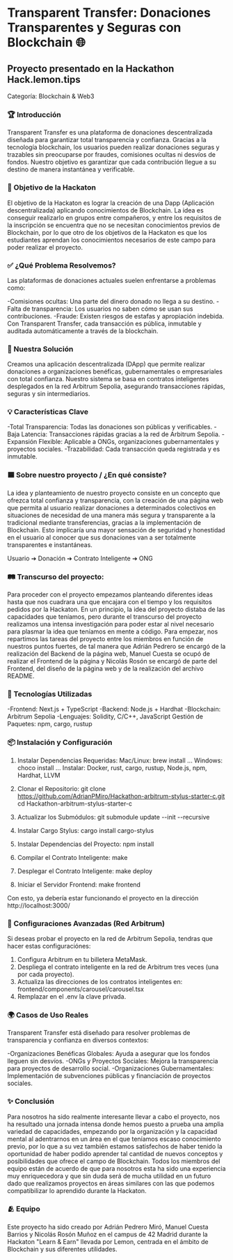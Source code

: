 Transparent Transfer: Donaciones Transparentes y Seguras con Blockchain 🌐
======================================================

Proyecto presentado en la Hackathon Hack.lemon.tips
----------------------------------------------------

Categoría: Blockchain & Web3

### 🏆 Introducción

Transparent Transfer es una plataforma de donaciones descentralizada diseñada para garantizar total transparencia y confianza. Gracias a la tecnología blockchain, los usuarios pueden realizar donaciones seguras y trazables sin preocuparse por fraudes, comisiones ocultas ni desvíos de fondos. Nuestro objetivo es garantizar que cada contribución llegue a su destino de manera instantánea y verificable.

### 🎯 Objetivo de la Hackaton


El objetivo de la Hackaton es lograr la creación de una Dapp (Aplicación descentralizada) aplicando conocimientos de Blockchain. La idea es conseguir realizarlo en grupos entre compañeros, y entre los requisitos de la inscripción se encuentra que no se necesitan conocimientos previos de Blockchain, por lo que otro de los objetivos de la Hackaton es que los estudiantes aprendan los conocimientos necesarios de este campo para poder realizar el proyecto.

### ✅ ¿Qué Problema Resolvemos?


Las plataformas de donaciones actuales suelen enfrentarse a problemas como:

-Comisiones ocultas: Una parte del dinero donado no llega a su destino.
-Falta de transparencia: Los usuarios no saben cómo se usan sus contribuciones.
-Fraude: Existen riesgos de estafas y apropiación indebida.
Con Transparent Transfer, cada transacción es pública, inmutable y auditada automáticamente a través de la blockchain.

### 🚀 Nuestra Solución


Creamos una aplicación descentralizada (DApp) que permite realizar donaciones a organizaciones benéficas, gubernamentales o empresariales con total confianza. Nuestro sistema se basa en contratos inteligentes desplegados en la red Arbitrum Sepolia, asegurando transacciones rápidas, seguras y sin intermediarios.



### 💡 Características Clave


-Total Transparencia: Todas las donaciones son públicas y verificables.
-Baja Latencia: Transacciones rápidas gracias a la red de Arbitrum Sepolia.
-Expansión Flexible: Aplicable a ONGs, organizaciones gubernamentales y proyectos sociales.
-Trazabilidad: Cada transacción queda registrada y es inmutable.

### 🟦 Sobre nuestro proyecto / ¿En qué consiste?


La idea y planteamiento de nuestro proyecto consiste en un concepto que ofrezca total confianza y transparencia, con la creación de una página web que permita al usuario realizar donaciones a determinados colectivos en situaciones de necesidad de una manera más segura y transparente a la tradicional mediante transferencias, gracias a la implementación de Blockchain. Esto implicaría una mayor sensación de seguridad y honestidad en el usuario al conocer que sus donaciones van a ser totalmente transparentes e instantáneas.

Usuario ➔ Donación ➔ Contrato Inteligente ➔ ONG

### 🛤️ Transcurso del proyecto:


Para proceder con el proyecto empezamos planteando diferentes ideas hasta que nos cuadrara una que encajara con el tiempo y los requisitos pedidos por la Hackaton. En un principio, la idea del proyecto distaba de las capacidades que teníamos, pero durante el transcurso del proyecto realizamos una intensa investigación para poder estar al nivel necesario para plasmar la idea que teníamos en mente a código. Para empezar, nos repartimos las tareas del proyecto entre los miembros en función de nuestros puntos fuertes, de tal manera que Adrián Pedrero se encargó de la realización del Backend de la página web, Manuel Cuesta se ocupó de realizar el Frontend de la página y Nicolás Rosón se encargó de parte del Frontend, del diseño de la página web y de la realización del archivo README.

### 🔧 Tecnologías Utilizadas


-Frontend: Next.js + TypeScript
-Backend: Node.js + Hardhat
-Blockchain: Arbitrum Sepolia
-Lenguajes: Solidity, C/C++, JavaScript
Gestión de Paquetes: npm, cargo, rustup

### 📦 Instalación y Configuración


1. Instalar Dependencias Requeridas:
Mac/Linux: brew install ...
Windows: choco install ...
Instalar: Docker, rust, cargo, rustup, Node.js, npm, Hardhat, LLVM

2. Clonar el Repositorio:
git clone https://github.com/AdrianPMiro/Hackathon-arbitrum-stylus-starter-c.git
cd Hackathon-arbitrum-stylus-starter-c

3. Actualizar los Submódulos:
git submodule update --init --recursive

4. Instalar Cargo Stylus:
cargo install cargo-stylus

5. Instalar Dependencias del Proyecto:
npm install

6. Compilar el Contrato Inteligente:
make

7. Desplegar el Contrato Inteligente:
make deploy

8. Iniciar el Servidor Frontend:
make frontend

Con esto, ya debería estar funcionando el proyecto en la dirección http://localhost:3000/

### 🚀 Configuraciones Avanzadas (Red Arbitrum)


Si deseas probar el proyecto en la red de Arbitrum Sepolia, tendras que hacer estas configuraciónes:
1. Configura Arbitrum en tu billetera MetaMask.
2. Despliega el contrato inteligente en la red de Arbitrum tres veces (una por cada proyecto).
3. Actualiza las direcciones de los contratos inteligentes en:
frontend/components/carousel/carousel.tsx
4. Remplazar en el .env la clave privada.

### 🌍 Casos de Uso Reales


Transparent Transfer está diseñado para resolver problemas de transparencia y confianza en diversos contextos:

-Organizaciones Benéficas Globales: Ayuda a asegurar que los fondos lleguen sin desvíos.
-ONGs y Proyectos Sociales: Mejora la transparencia para proyectos de desarrollo social.
-Organizaciones Gubernamentales: Implementación de subvenciones públicas y financiación de proyectos sociales.

### ✨ Conclusión


Para nosotros ha sido realmente interesante llevar a cabo el proyecto, nos ha resultado una jornada intensa donde hemos puesto a prueba una amplia variedad de capacidades, empezando por la organización y la capacidad mental al adentrarnos en un área en el que teníamos escaso conocimiento previo, por lo que a su vez también estamos satisfechos de haber tenido la oportunidad de haber podido aprender tal cantidad de nuevos conceptos y posibilidades que ofrece el campo de Blockchain. Todos los miembros del equipo están de acuerdo de que para nosotros esta ha sido una experiencia muy enriquecedora y que sin duda será de mucha utilidad en un futuro dado que realizamos proyectos en áreas similares con las que podemos compatibilizar lo aprendido durante la Hackaton.

### 🫂 Equipo

Este proyecto ha sido creado por Adrián Pedrero Miró, Manuel Cuesta Barrios y Nicolás Rosón Muñoz en el campus de 42 Madrid durante la Hackaton "Learn & Earn" llevada por Lemon, centrada en el ámbito de Blockchain y sus diferentes utilidades.
